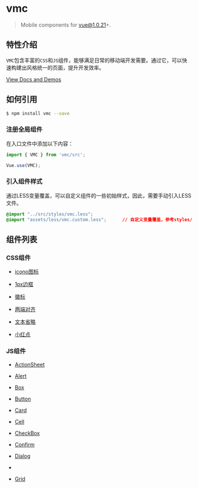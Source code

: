 # vmc

> Mobile components for vue@1.0.21+.

## 特性介绍

`VMC`包含丰富的`CSS`和`JS`组件，能够满足日常的移动端开发需要。通过它，可以快速构建出风格统一的页面，提升开发效率。

[View Docs and Demos](https://spikef.github.io/vmc/)

## 如何引用

```bash
$ npm install vmc --save
```

### 注册全局组件

在入口文件中添加以下内容：

```javascript
import { VMC } from 'vmc/src';

Vue.use(VMC);
```

### 引入组件样式

通过LESS变量覆盖，可以自定义组件的一些初始样式，因此，需要手动引入LESS文件。

```css
@import "../src/styles/vmc.less";
@import "assets/less/vmc.custom.less";      // 自定义变量覆盖，参考styles/base/variable.less
```

## 组件列表

### CSS组件

* [icono图标](https://github.com/saeedalipoor/icono)

* [1px边框](./src/styles/util#1px-border)

* [徽标](./src/styles/util#badge)

* [两端对齐](./src/styles/util#justify)

* [文本省略](./src/styles/util#nowrap)

* [小红点](./src/styles/util#red-dot)

### JS组件

* [ActionSheet](./src/components/actionsheet)

* [Alert](./src/components/alert)

* [Box](./src/components/box)

* [Button](./src/components/button)

* [Card](./src/components/card)

* [Cell](./src/components/cell)

* [CheckBox](./src/components/checkbox)

* [Confirm](./src/components/confirm)

* [Dialog](./src/components/dialog)

* [](./src/components/dropload)

* [Grid](./src/components/grid)

<!--


* [](./src/components/)

* [](./src/components/)

* [](./src/components/)

* [](./src/components/)

* [](./src/components/)

* [](./src/components/)

* [](./src/components/)

* [](./src/components/)

* [](./src/components/)

* [](./src/components/)

* [](./src/components/)

* [](./src/components/)

* [](./src/components/)

* [](./src/components/)

* [](./src/components/)

* [](./src/components/)

* [](./src/components/)

* [](./src/components/)

* [](./src/components/)

* [](./src/components/)
-->